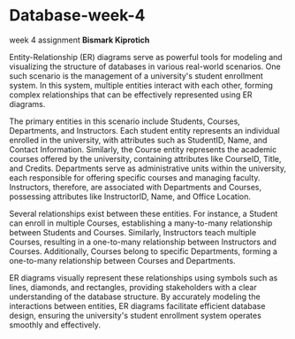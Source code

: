 # Database-week-4
week 4 assignment
**Bismark Kiprotich**

Entity-Relationship (ER) diagrams serve as powerful tools for modeling and visualizing the structure of databases in various real-world scenarios. One such scenario is the management of a university's student enrollment system. In this system, multiple entities interact with each other, forming complex relationships that can be effectively represented using ER diagrams.

The primary entities in this scenario include Students, Courses, Departments, and Instructors. Each student entity represents an individual enrolled in the university, with attributes such as StudentID, Name, and Contact Information. Similarly, the Course entity represents the academic courses offered by the university, containing attributes like CourseID, Title, and Credits. Departments serve as administrative units within the university, each responsible for offering specific courses and managing faculty. Instructors, therefore, are associated with Departments and Courses, possessing attributes like InstructorID, Name, and Office Location.

Several relationships exist between these entities. For instance, a Student can enroll in multiple Courses, establishing a many-to-many relationship between Students and Courses. Similarly, Instructors teach multiple Courses, resulting in a one-to-many relationship between Instructors and Courses. Additionally, Courses belong to specific Departments, forming a one-to-many relationship between Courses and Departments.

ER diagrams visually represent these relationships using symbols such as lines, diamonds, and rectangles, providing stakeholders with a clear understanding of the database structure. By accurately modeling the interactions between entities, ER diagrams facilitate efficient database design, ensuring the university's student enrollment system operates smoothly and effectively.
